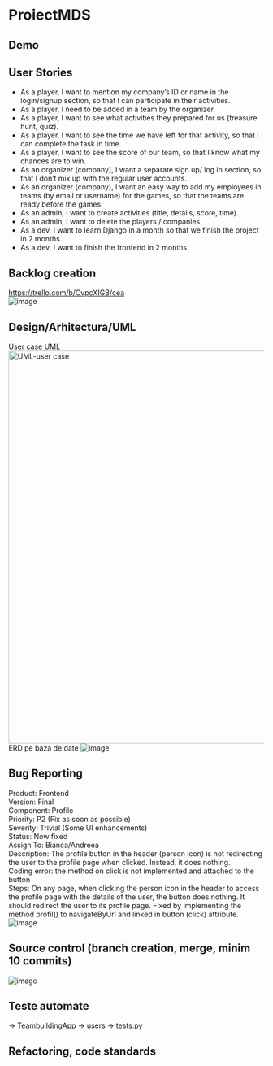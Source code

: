 # ProiectMDS

## Demo
  
  
## User Stories

- As a player, I want to mention my company’s ID or name in the login/signup section, so that I can participate in their activities.  
- As a player, I need to be added in a team by the organizer.  
- As a player, I want to see what activities they prepared for us (treasure hunt, quiz).  
- As a player, I want to see the time we have left for that activity, so that I can complete the task in time.  
- As a player, I want to see the score of our team, so that I know what my chances are to win.  
- As an organizer (company), I want a separate sign up/ log in section, so that I don’t mix up with the regular user accounts.
- As an organizer (company), I want an easy way to add my employees in teams (by email or username) for the games, so that the teams are ready before the games.
- As an admin, I want to create activities (title, details, score, time).
- As an admin, I want to delete the players / companies.
- As a dev, I want to learn Django in a month so that we finish the project in 2 months.
- As a dev, I want to finish the frontend in 2 months.
  
  
## Backlog creation  
https://trello.com/b/CvpcXIGB/cea  
![image](https://user-images.githubusercontent.com/79314110/174137219-3de72179-8c85-47e6-8b9f-e6c984faef7e.png)  
  
## Design/Arhitectura/UML  
User case UML   
<img width="773" alt="UML-user case" src="https://user-images.githubusercontent.com/73405732/174133895-de6fc459-02e7-4955-9691-79f3b4d4b5b0.PNG">  
ERD pe baza de date
![image](https://user-images.githubusercontent.com/79314110/174236999-98542c25-4bb1-417e-9aa2-18dd65d93379.png)
  
  
## Bug Reporting
Product: Frontend  
Version: Final  
Component: Profile    
Priority: P2 (Fix as soon as possible)  
Severity: Trivial (Some UI enhancements)  
Status: Now fixed  
Assign To: Bianca/Andreea  
Description: The profile button in the header (person icon) is not redirecting the user to the profile page when clicked. Instead, it does nothing.  
Coding error: the method on click is not implemented and attached to the button  
Steps: On any page, when clicking the person icon in the header to access the profile page with the details of the user, the button does nothing. It should redirect the user to its profile page. Fixed by implementing the method profil() to navigateByUrl and linked in button (click) attribute.  
![image](https://user-images.githubusercontent.com/79314110/174129109-b08d9904-da4d-4ed7-bbcc-6b155b3c0f6a.png)    
 
 
## Source control (branch creation, merge, minim 10 commits)
![image](https://user-images.githubusercontent.com/79314110/174137538-5256be06-0acf-4b4c-87f7-c5ead2edac52.png)  
 
 
## Teste automate
-> TeambuildingApp -> users -> tests.py
  
  
## Refactoring, code standards

